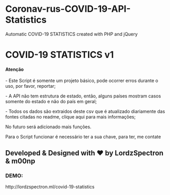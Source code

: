 # Coronav-rus-COVID-19-API-Statistics
Automatic COVID-19 STATISTICS created with PHP and jQuery

<h1>COVID-19 STATISTICS v1</h1>

<h4>Atenção</h4>
<p>- Este Script é somente um projeto básico, pode ocorrer erros durante o uso, por favor, reportar;</p>
<p>- A API não tem estrutura de estado, então, alguns países mostram casos somente do estado e não do país em geral;</p>
<p>- Todos os dados são extraidos deste csv que é atualizado diariamente das fontes citadas no readme, clique aqui para mais informações;</p>
<p>No futuro será adicionado mais funções.</p>
<p>Para o Script funcionar é necessário ter a sua chave, para ter, me contate</p>

<h2>Developed & Designed with ♥ by LordzSpectron & m00np</h2>
<h3>DEMO: </h3>http://lordzspectron.ml/covid-19-statistics
